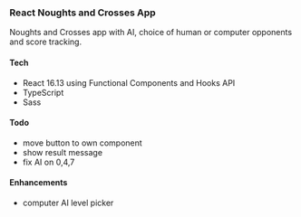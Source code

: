 ### React Noughts and Crosses App

Noughts and Crosses app with AI, choice of human or computer opponents and score tracking.

#### Tech
- React 16.13 using Functional Components and Hooks API
- TypeScript
- Sass


#### Todo 
- move button to own component
- show result message 
- fix AI on 0,4,7

#### Enhancements
- computer AI level picker
